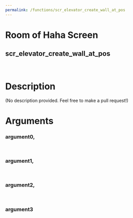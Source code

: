 ```yaml
---
permalink: /functions/scr_elevator_create_wall_at_pos
---
```

# Room of Haha Screen  
## scr_elevator_create_wall_at_pos  
&nbsp;  
# Description  
(No description provided. Feel free to make a pull request!) 
&nbsp;  
# Arguments
### argument0, 

&nbsp;  
### argument1, 

&nbsp;  
### argument2, 

&nbsp;  
### argument3

&nbsp;  


